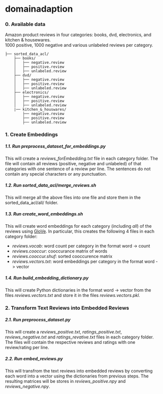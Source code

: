 # domainadaption

### 0. Available data
Amazon product reviews in four categories: books, dvd, electronics, and kitchen & housewares.<br>
1000 positive, 1000 negative and various unlabeled reviews per category.
```
├── sorted_data_acl/
    ├── books/
    │   ├── negative.review
    │   ├── positive.review
    │   ├── unlabeled.review
    ├── dvd/
    │   ├── negative.review
    │   ├── positive.review
    │   ├── unlabeled.review
    ├── electronics/
    │   ├── negative.review
    │   ├── positive.review
    │   ├── unlabeled.review
    |── kitchen_&_houswares/
        ├── negative.review
        ├── positive.review
        ├── unlabeled.review

```

### 1. Create Embeddings
##### 1.1. Run *preprocess_dataset_for_embeddings.py*<br>
  This will create a *reviews_forEmbedding.txt* file in each category folder. The file will contain all reviews (positive, negative and unlabeled) of that categories with one sentence of a review per line. The sentences do not contain any special characters or any punctuation. 

##### 1.2. Run *sorted_data_acl/merge_reviews.sh*<br>
  This will merge all the above files into one file and store them in the sorted_data_acl/all/ folder.

##### 1.3. Run *create_word_embeddings.sh*<br>
  This will create word embeddings for each category (including *all*) of the reviews using [GloVe](https://github.com/stanfordnlp/GloVe). In particular, this creates the following 4 files in each category folder:
  * *reviews.vocab*: word count per category in the format word -> count
  * *reviews.cooccur*: cooccurance matrix of words
  * *reviews.cooccur.shuf*: sorted cooccurence matrix
  * *reviews.vectors.txt*: word embeddings per category in the format word -> vector
  
##### 1.4. Run *build_embedding_dictionary.py*<br>
  This will create Python dictionaries in the format word -> vector from the files *reviews.vectors.txt* and store it in the files *reviews.vectors.pkl*.

### 2. Transform Text Reviews into Embedded Reviews
##### 2.1. Run *preprocess_dataset.py*<br>
  This will create a *reviews_positive.txt*, *ratings_positive.txt*, *reviews_negative.txt* and *ratings_revative.txt* files in each category folder. The files will contain the respective reviews and ratings with one review/rating per line. 
##### 2.2. Run *embed_reviews.py*<br>
  This will transfrom the text reviews into embedded reviews by converting each word into a vector using the dictionaries from previous steps. The resulting matrices will be stores in *reviews_positive.npy* and *reviews_negative.npy*.
